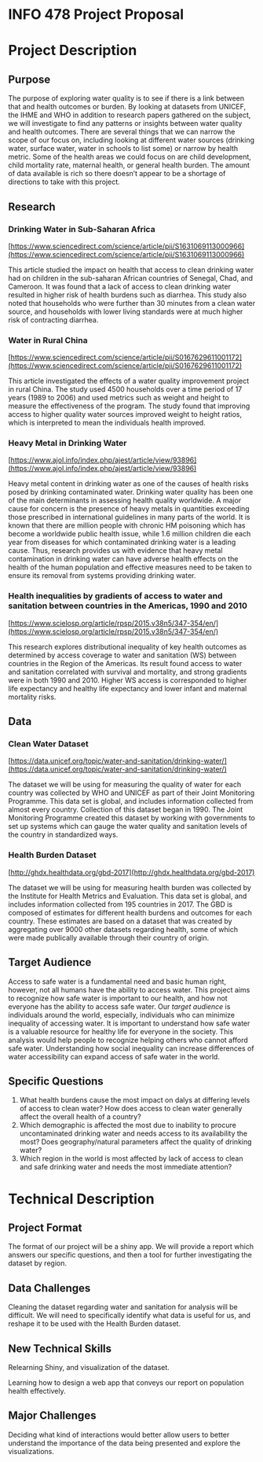 # INFO 478 Project Proposal


# Project Description


## Purpose

The purpose of exploring water quality is to see if there is a link between that and health outcomes or burden. By looking at datasets from UNICEF, the IHME and WHO in addition to research papers gathered on the subject, we will investigate to find any patterns or insights between water quality and health outcomes. There are several things that we can narrow the scope of our focus on, including looking at different water sources (drinking water, surface water, water in schools to list some) or narrow by health metric. Some of the health areas we could focus on are child development, child mortality rate, maternal health, or general health burden. The amount of data available is rich so there doesn’t appear to be a shortage of directions to take with this project. 


## Research


### Drinking Water in Sub-Saharan Africa

[https://www.sciencedirect.com/science/article/pii/S1631069113000966](https://www.sciencedirect.com/science/article/pii/S1631069113000966) 

This article studied the impact on health that access to clean drinking water had on children in the sub-saharan African countries of Senegal, Chad, and Cameroon. It was found that a lack of access to clean drinking water resulted in higher risk of health burdens such as diarrhea. This study also noted that households who were further than 30 minutes from a clean water source, and households with lower living standards were at much higher risk of contracting diarrhea.

### Water in Rural China 

[https://www.sciencedirect.com/science/article/pii/S0167629611001172](https://www.sciencedirect.com/science/article/pii/S0167629611001172)

This article investigated the effects of a water quality improvement project in rural China. The study used 4500 households over a time period of 17 years (1989 to 2006) and used metrics such as weight and height to measure the effectiveness of the program. The study found that improving access to higher quality water sources improved weight to height ratios, which is interpreted to mean the individuals health improved. 

### Heavy Metal in Drinking Water

[https://www.ajol.info/index.php/ajest/article/view/93896](https://www.ajol.info/index.php/ajest/article/view/93896)

Heavy metal content in drinking water as one of the causes of health risks posed by drinking contaminated water. Drinking water quality has been one of the main determinants in assessing health quality worldwide. A major cause for concern is the presence of heavy metals in quantities exceeding those prescribed in international guidelines in many parts of the world. It is known that there are million people with chronic HM poisoning which has become a worldwide public health issue, while 1.6 million children die each year from diseases for which contaminated drinking water is a leading cause. Thus, research provides us with evidence that heavy metal contamination in drinking water can have adverse health effects on the health of the human population and effective measures need to be taken to ensure its removal from systems providing drinking water.


### Health inequalities by gradients of access to water and sanitation between countries in the Americas, 1990 and 2010

[https://www.scielosp.org/article/rpsp/2015.v38n5/347-354/en/](https://www.scielosp.org/article/rpsp/2015.v38n5/347-354/en/)

This research explores distributional inequality of key health outcomes as determined by access coverage to water and sanitation (WS) between countries in the Region of the Americas. Its result found access to water and sanitation correlated with survival and mortality, and strong gradients were in both 1990 and 2010. Higher WS access is corresponded to higher life expectancy and healthy life expectancy and lower infant and maternal mortality risks. 


## Data


### Clean Water Dataset

[https://data.unicef.org/topic/water-and-sanitation/drinking-water/](https://data.unicef.org/topic/water-and-sanitation/drinking-water/) 

The dataset we will be using for measuring the quality of water for each country was collected by WHO and UNICEF as part of their Joint Monitoring Programme. This data set is global, and includes information collected from almost every country. Collection of this dataset began in 1990. The Joint Monitoring Programme created this dataset by working with governments to set up systems which can gauge the water quality and sanitation levels of the country in standardized ways. 


### Health Burden Dataset

[http://ghdx.healthdata.org/gbd-2017](http://ghdx.healthdata.org/gbd-2017) 

The dataset we will be using for measuring health burden was collected by the Institute for Health Metrics and Evaluation. This data set is global, and includes information collected from 195 countries in 2017. The GBD is composed of estimates for different health burdens and outcomes for each country. These estimates are based on a dataset that was created by aggregating over 9000 other datasets regarding health, some of which were made publically available through their country of origin. 


## Target Audience

Access to safe water is a fundamental need and basic human right, however, not all humans have the ability to access water. This project aims to recognize how safe water is important to our health, and how not everyone has the ability to access safe water. Our _target audience_ is individuals around the world, especially, individuals who can minimize inequality of accessing water. It is important to understand how safe water is a valuable resource for healthy life for everyone in the society. This analysis would help people to recognize helping others who cannot afford safe water. Understanding how social inequality can increase differences of water accessibility can expand access of safe water in the world. 


## Specific Questions



1. What health burdens cause the most impact on dalys at differing levels of access to clean water? How does access to clean water generally affect the overall health of a country?
2. Which demographic is affected the most due to inability to procure uncontaminated drinking water and needs access to its availability the most? Does geography/natural parameters affect the quality of drinking water?
3. Which region in the world is most affected by lack of access to clean and safe drinking water and needs the most immediate attention?


# Technical Description


## Project Format 

The format of our project will be a shiny app. We will provide a report which answers our specific questions, and then a tool for further investigating the dataset by region. 


## Data Challenges 

Cleaning the dataset regarding water and sanitation for analysis will be difficult. We will need to specifically identify what data is useful for us, and reshape it to be used with the Health Burden dataset.


## New Technical Skills

Relearning Shiny, and visualization of the dataset. 

Learning how to design a web app that conveys our report on population health effectively. 


## Major Challenges 

Deciding what kind of interactions would better allow users to better understand the importance of the data being presented and explore the visualizations.
